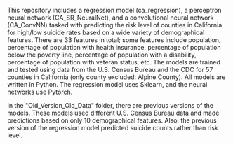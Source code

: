 This repository includes a regression model (ca_regression), a perceptron neural network (CA_SR_NeuralNet), and a convolutional neural network (CA_ConvNN) tasked with predicting the risk level of counties in California for high/low suicide rates based on a wide variety of demographical features. There are 33 features in total; some features include population, percentage of population with health insurance, percentage of population below the poverty line, percentage of population with a disability, percentage of population with veteran status, etc. The models are trained and tested using data from the U.S. Census Bureau and the CDC for 57 counties in California (only county excluded: Alpine County). All models are written in Python. The regression model uses Sklearn, and the neural networks use Pytorch. 

In the "Old_Version_Old_Data" folder, there are previous versions of the models. These models used different U.S. Census Bureau data and made predictions based on only 10 demographical features. Also, the previous version of the regression model predicted suicide counts rather than risk level.
